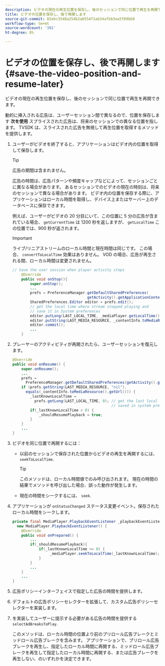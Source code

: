 ```yaml
---
description: ビデオの現在の再生位置を保存し、後のセッションで同じ位置で再生を再開できます。
title: ビデオの位置を保存し、後で再開します
source-git-commit: 02ebc3548a254b2a6554f1ab34afbb3ea5f09bb8
workflow-type: tm+mt
source-wordcount: '391'
ht-degree: 0%

---
```


# ビデオの位置を保存し、後で再開します {#save-the-video-position-and-resume-later}

ビデオの現在の再生位置を保存し、後のセッションで同じ位置で再生を再開できます。

動的に挿入される広告は、ユーザーセッション間で異なるので、位置を保存します **次を使用** スプライスされた広告は、将来のセッションでの異なる位置を指します。 TVSDK は、スライスされた広告を無視して再生位置を取得するメソッドを提供します。

1. ユーザーがビデオを終了すると、アプリケーションはビデオ内の位置を取得して保存します。

   >[!TIP]
   >
   >広告の期間は含まれません。

   広告の時間は、広告パターンや頻度キャップなどによって、セッションごとに異なる場合があります。 あるセッションでのビデオの現在の時刻は、将来のセッションで異なる場合があります。 ビデオ内の位置を保存する際に、アプリケーションはローカル時間を取得し、デバイス上またはサーバー上のデータベースに保存できます。

   例えば、ユーザーがビデオの 20 分目にいて、この位置に 5 分の広告が含まれている場合、 `getCurrentTime` は 1200 秒を返しますが、 `getLocalTime` この位置では、900 秒が返されます。

   >[!IMPORTANT]
   >
   >ライブ/リニアストリームのローカル時間と現在時間は同じです。 この場合、 `convertToLocalTime` 効果はありません。 VOD の場合、広告が再生される間、ローカル時間は変更されません。

   ```java
   // Save the user session when player activity stops 
       @Override 
       public void onStop(){ 
           super.onStop(); 
           ... 
           prefs = PreferenceManager.getDefaultSharedPreferences( 
                                     getActivity().getApplicationContext()); 
           SharedPreferences.Editor editor = prefs.edit(); 
           // get the local time where stream stopped playing and  
           // save it in System preferences 
           editor.putLong(LAST_LOCAL_TIME, _mediaPlayer.getLocalTime());  
           editor.putString(LAST_MEDIA_RESOURCE, _contentInfo.toMediaResource().getUrl()); 
           editor.commit(); 
           ... 
       }
   ```

1. プレーヤーのアクティビティが再開されたら、ユーザーセッションを復元します。

   ```java
   @Override 
   public void onResume() { 
       super.onResume(); 
       ... 
       prefs =  
         PreferenceManager.getDefaultSharedPreferences(getActivity().getApplicationContext()); 
       if (prefs.getString(LAST_MEDIA_RESOURCE, "nil"). 
         equals(_contentInfo.toMediaResource().getUrl())) { 
           _lastKnownLocalTime =  
             prefs.getLong(LAST_LOCAL_TIME, 0); // get the last local time  
                                                // saved in system preferences 
           if(_lastKnownLocalTime > 0) { 
               _shouldResumePlayback = true; 
           } 
       } 
       ... 
   } 
   ```

1. ビデオを同じ位置で再開するには：

   * 以前のセッションで保存された位置からビデオの再生を再開するには、 `seekToLocalTime`.

     >[!TIP]
     >
     >このメソッドは、ローカル時間値でのみ呼び出されます。 現在の時間の結果でメソッドを呼び出した場合、誤った動作が発生します。

   * 現在の時間をシークするには、 `seek`.

1. アプリケーションが `onStatusChanged` ステータス変更イベント。保存されたローカル時間をシークします。

   ```java
   private final MediaPlayer.PlaybackEventListener _playbackEventListener =  
     new MediaPlayer.PlaybackEventListener() { 
       @Override 
       public void onPrepared() { 
           ... 
           if(_shouldResumePlayback){ 
               if(_lastKnownLocalTime >= 0) { 
                    _mediaPlayer.seekToLocalTime(_lastKnownLocalTime); 
               } 
           } 
           ... 
       } 
       ... 
   }
   ```

1. 広告ポリシーインターフェイスで指定した広告の時間を提供します。
1. デフォルトの広告ポリシーセレクターを拡張して、カスタム広告ポリシーセレクターを実装します。
1. を実装してユーザーに提示する必要がある広告の時間を提供する `selectAdBreaksToPlay`.

   このメソッドは、ローカル時間の位置より前のプリロール広告ブレークとミッドロール広告ブレークを含みます。 アプリケーションで、プリロール広告ブレークを再生し、指定したローカル時間に再開する、ミッドロール広告ブレークを再生して指定したローカル時間に再開する、または広告ブレークを再生しない、のいずれかを決定できます。
